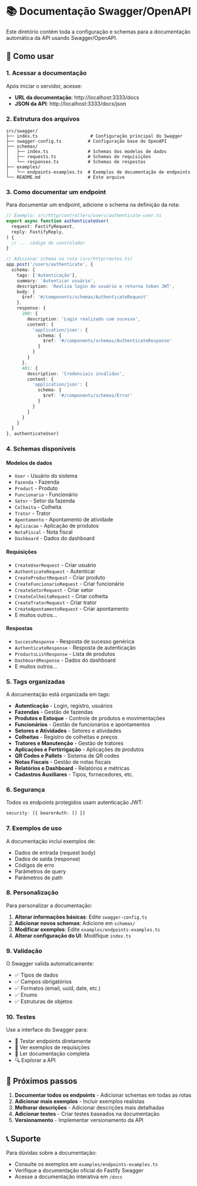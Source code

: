 # 📚 Documentação Swagger/OpenAPI

Este diretório contém toda a configuração e schemas para a documentação automática da API usando Swagger/OpenAPI.

## 🚀 Como usar

### 1. Acessar a documentação
Após iniciar o servidor, acesse:
- **URL da documentação**: http://localhost:3333/docs
- **JSON da API**: http://localhost:3333/docs/json

### 2. Estrutura dos arquivos

```
src/swagger/
├── index.ts                    # Configuração principal do Swagger
├── swagger-config.ts          # Configuração base do OpenAPI
├── schemas/
│   ├── index.ts               # Schemas dos modelos de dados
│   ├── requests.ts            # Schemas de requisições
│   └── responses.ts           # Schemas de respostas
├── examples/
│   └── endpoints-examples.ts  # Exemplos de documentação de endpoints
└── README.md                  # Este arquivo
```

### 3. Como documentar um endpoint

Para documentar um endpoint, adicione o schema na definição da rota:

```typescript
// Exemplo: src/http/controllers/users/authenticate-user.ts
export async function authenticateUser(
  request: FastifyRequest,
  reply: FastifyReply,
) {
  // ... código do controlador
}

// Adicionar schema na rota (src/http/routes.ts)
app.post('/users/authenticate', {
  schema: {
    tags: ['Autenticação'],
    summary: 'Autenticar usuário',
    description: 'Realiza login do usuário e retorna token JWT',
    body: {
      $ref: '#/components/schemas/AuthenticateRequest'
    },
    response: {
      200: {
        description: 'Login realizado com sucesso',
        content: {
          'application/json': {
            schema: {
              $ref: '#/components/schemas/AuthenticateResponse'
            }
          }
        }
      },
      401: {
        description: 'Credenciais inválidas',
        content: {
          'application/json': {
            schema: {
              $ref: '#/components/schemas/Error'
            }
          }
        }
      }
    }
  }
}, authenticateUser)
```

### 4. Schemas disponíveis

#### Modelos de dados
- `User` - Usuário do sistema
- `Fazenda` - Fazenda
- `Product` - Produto
- `Funcionario` - Funcionário
- `Setor` - Setor da fazenda
- `Colheita` - Colheita
- `Trator` - Trator
- `Apontamento` - Apontamento de atividade
- `Aplicacao` - Aplicação de produtos
- `NotaFiscal` - Nota fiscal
- `Dashboard` - Dados do dashboard

#### Requisições
- `CreateUserRequest` - Criar usuário
- `AuthenticateRequest` - Autenticar
- `CreateProductRequest` - Criar produto
- `CreateFuncionarioRequest` - Criar funcionário
- `CreateSetorRequest` - Criar setor
- `CreateColheitaRequest` - Criar colheita
- `CreateTratorRequest` - Criar trator
- `CreateApontamentoRequest` - Criar apontamento
- E muitos outros...

#### Respostas
- `SuccessResponse` - Resposta de sucesso genérica
- `AuthenticateResponse` - Resposta de autenticação
- `ProductsListResponse` - Lista de produtos
- `DashboardResponse` - Dados do dashboard
- E muitos outros...

### 5. Tags organizadas

A documentação está organizada em tags:

- **Autenticação** - Login, registro, usuários
- **Fazendas** - Gestão de fazendas
- **Produtos e Estoque** - Controle de produtos e movimentações
- **Funcionários** - Gestão de funcionários e apontamentos
- **Setores e Atividades** - Setores e atividades
- **Colheitas** - Registro de colheitas e preços
- **Tratores e Manutenção** - Gestão de tratores
- **Aplicações e Fertirrigação** - Aplicações de produtos
- **QR Codes e Pallets** - Sistema de QR codes
- **Notas Fiscais** - Gestão de notas fiscais
- **Relatórios e Dashboard** - Relatórios e métricas
- **Cadastros Auxiliares** - Tipos, fornecedores, etc.

### 6. Segurança

Todos os endpoints protegidos usam autenticação JWT:
```typescript
security: [{ bearerAuth: [] }]
```

### 7. Exemplos de uso

A documentação inclui exemplos de:
- Dados de entrada (request body)
- Dados de saída (response)
- Códigos de erro
- Parâmetros de query
- Parâmetros de path

### 8. Personalização

Para personalizar a documentação:

1. **Alterar informações básicas**: Edite `swagger-config.ts`
2. **Adicionar novos schemas**: Adicione em `schemas/`
3. **Modificar exemplos**: Edite `examples/endpoints-examples.ts`
4. **Alterar configuração do UI**: Modifique `index.ts`

### 9. Validação

O Swagger valida automaticamente:
- ✅ Tipos de dados
- ✅ Campos obrigatórios
- ✅ Formatos (email, uuid, date, etc.)
- ✅ Enums
- ✅ Estruturas de objetos

### 10. Testes

Use a interface do Swagger para:
- 🧪 Testar endpoints diretamente
- 📝 Ver exemplos de requisições
- 📖 Ler documentação completa
- 🔍 Explorar a API

## 🎯 Próximos passos

1. **Documentar todos os endpoints** - Adicionar schemas em todas as rotas
2. **Adicionar mais exemplos** - Incluir exemplos realistas
3. **Melhorar descrições** - Adicionar descrições mais detalhadas
4. **Adicionar testes** - Criar testes baseados na documentação
5. **Versionamento** - Implementar versionamento da API

## 📞 Suporte

Para dúvidas sobre a documentação:
- Consulte os exemplos em `examples/endpoints-examples.ts`
- Verifique a documentação oficial do Fastify Swagger
- Acesse a documentação interativa em `/docs`
